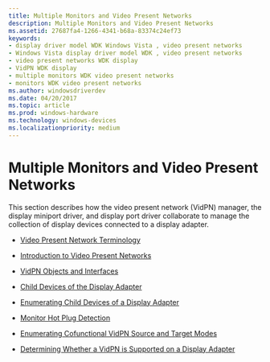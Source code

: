 ```yaml
---
title: Multiple Monitors and Video Present Networks
description: Multiple Monitors and Video Present Networks
ms.assetid: 27687fa4-1266-4341-b68a-83374c24ef73
keywords:
- display driver model WDK Windows Vista , video present networks
- Windows Vista display driver model WDK , video present networks
- video present networks WDK display
- VidPN WDK display
- multiple monitors WDK video present networks
- monitors WDK video present networks
ms.author: windowsdriverdev
ms.date: 04/20/2017
ms.topic: article
ms.prod: windows-hardware
ms.technology: windows-devices
ms.localizationpriority: medium
---
```


# Multiple Monitors and Video Present Networks


This section describes how the video present network (VidPN) manager, the display miniport driver, and display port driver collaborate to manage the collection of display devices connected to a display adapter.

-   [Video Present Network Terminology](video-present-network-terminology.md)

-   [Introduction to Video Present Networks](introduction-to-video-present-networks.md)

-   [VidPN Objects and Interfaces](vidpn-objects-and-interfaces.md)

-   [Child Devices of the Display Adapter](child-devices-of-the-display-adapter.md)

-   [Enumerating Child Devices of a Display Adapter](enumerating-child-devices-of-a-display-adapter.md)

-   [Monitor Hot Plug Detection](monitor-hot-plug-detection.md)

-   [Enumerating Cofunctional VidPN Source and Target Modes](enumerating-cofunctional-vidpn-source-and-target-modes.md)

-   [Determining Whether a VidPN is Supported on a Display Adapter](determining-whether-a-vidpn-is-supported-on-a-display-adapter.md)

 

 






